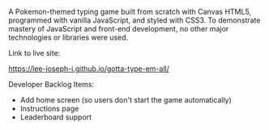   A Pokemon-themed typing game built from scratch with Canvas HTML5, programmed with vanilla JavaScript, and styled with CSS3. To demonstrate mastery of JavaScript and front-end development, no other major technologies or libraries were used.

Link to live site: 

  https://lee-joseph-i.github.io/gotta-type-em-all/


Developer Backlog Items:

  - Add home screen (so users don't start the game automatically)
  - Instructions page
  - Leaderboard support